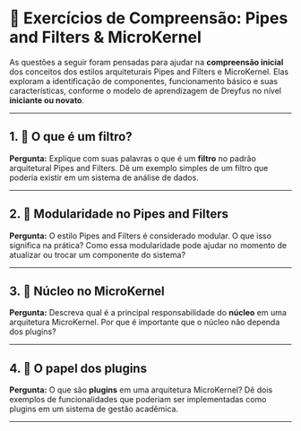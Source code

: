# 🧪 Exercícios de Compreensão: Pipes and Filters & MicroKernel

As questões a seguir foram pensadas para ajudar na **compreensão inicial** dos conceitos dos estilos arquiteturais Pipes and Filters e MicroKernel. Elas exploram a identificação de componentes, funcionamento básico e suas características, conforme o modelo de aprendizagem de Dreyfus no nível **iniciante ou novato**.

---

## 1. 🔎 O que é um filtro?

**Pergunta:**
Explique com suas palavras o que é um **filtro** no padrão arquitetural Pipes and Filters. Dê um exemplo simples de um filtro que poderia existir em um sistema de análise de dados.

---

## 2. 🧠 Modularidade no Pipes and Filters

**Pergunta:**
O estilo Pipes and Filters é considerado modular. O que isso significa na prática? Como essa modularidade pode ajudar no momento de atualizar ou trocar um componente do sistema?

---

## 3. 🧩 Núcleo no MicroKernel

**Pergunta:**
Descreva qual é a principal responsabilidade do **núcleo** em uma arquitetura MicroKernel. Por que é importante que o núcleo não dependa dos plugins?

---

## 4. 🔌 O papel dos plugins

**Pergunta:**
O que são **plugins** em uma arquitetura MicroKernel? Dê dois exemplos de funcionalidades que poderiam ser implementadas como plugins em um sistema de gestão acadêmica.

---

